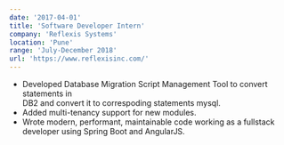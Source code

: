 ```yaml
---
date: '2017-04-01'
title: 'Software Developer Intern'
company: 'Reflexis Systems'
location: 'Pune'
range: 'July-December 2018'
url: 'https://www.reflexisinc.com/'
---
```


- Developed Database Migration Script Management Tool to convert statements in  
  DB2 and convert it to correspoding statements mysql.
- Added multi-tenancy support for new modules.
- Wrote modern, performant, maintainable code working as a fullstack developer using Spring Boot and AngularJS.
